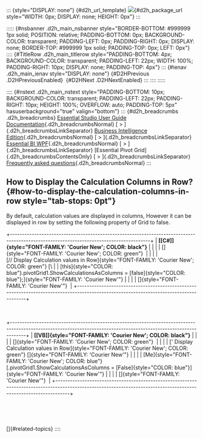 ::: {style="DISPLAY: none"}
[](ms-xhelp:///?Id=d2h_url_template){#d2h_url_template} ![](!package_url!){#d2h_package_url style="WIDTH: 0px; DISPLAY: none; HEIGHT: 0px"}
:::

::::: {#nsbanner .d2h_main_nsbanner style="BORDER-BOTTOM: #999999 1px solid; POSITION: relative; PADDING-BOTTOM: 0px; BACKGROUND-COLOR: transparent; PADDING-LEFT: 0px; PADDING-RIGHT: 0px; DISPLAY: none; BORDER-TOP: #999999 1px solid; PADDING-TOP: 0px; LEFT: 0px"}
:::: {#TitleRow .d2h_main_titlerow style="PADDING-BOTTOM: 4px; BACKGROUND-COLOR: transparent; PADDING-LEFT: 22px; WIDTH: 100%; PADDING-RIGHT: 10px; DISPLAY: none; PADDING-TOP: 4px"}
::: {#ienav .d2h_main_ienav style="DISPLAY: none"}
[](ms-xhelp:///?Id=15ea70e4-7dfd-4e81-9f24-92d2e70c5ca3){#D2HPrevious .D2HPreviousEnabled}  [](ms-xhelp:///?Id=7cb7fd88-2571-4400-97d9-e03497700a02){#D2HNext .D2HNextEnabled}
:::
::::
:::::

:::: {#nstext .d2h_main_nstext style="PADDING-BOTTOM: 10px; BACKGROUND-COLOR: transparent; PADDING-LEFT: 22px; PADDING-RIGHT: 10px; HEIGHT: 100%; OVERFLOW: auto; PADDING-TOP: 5px" hasuserbackground="true" valign="bottom"}
::: {#d2h_breadcrumbs .d2h_breadcrumbs}
[Essential Studio User Guide Documentation](ms-xhelp:///?Id=12457748-09e3-4d74-a240-8e049cedf030){.d2h_breadcrumbsNormal} [ \> ]{.d2h_breadcrumbsLinkSeparator} [Business Intelligence Edition](ms-xhelp:///?Id=fdf33dd8-62b2-47b9-ad7b-fc50e590bca5){.d2h_breadcrumbsNormal} [ \> ]{.d2h_breadcrumbsLinkSeparator} [Essential BI WPF](ms-xhelp:///?Id=41e3d586-d922-4a01-8272-679fe4ae7343){.d2h_breadcrumbsNormal} [ \> ]{.d2h_breadcrumbsLinkSeparator} [Essential Pivot Grid]{.d2h_breadcrumbsContentsOnly} [ \> ]{.d2h_breadcrumbsLinkSeparator} [Frequently asked questions](ms-xhelp:///?Id=f7473cd0-b7f2-4455-bd3f-42e2640c2598){.d2h_breadcrumbsNormal}
:::

## How to Display the Calculation Columns in Row? {#how-to-display-the-calculation-columns-in-row style="tab-stops: 0pt"}

By default, calculation values are displayed in columns, However it can be displayed in row by setting the following property of Grid to false.

+---------------------------------------------------------------------------------------------------------------------------------------+
| **[\[C#\]]{style="FONT-FAMILY: 'Courier New'; COLOR: black"}**                                                                        |
|                                                                                                                                       |
| []{style="FONT-FAMILY: 'Courier New'; COLOR: green"}                                                                                  |
|                                                                                                                                       |
| [// Display Calculation values in Row]{style="FONT-FAMILY: 'Courier New'; COLOR: green"} [\                                           |
| [this]{style="COLOR: blue"}.pivotGrid1.ShowCalculationsAsColumns = [false]{style="COLOR: blue"};]{style="FONT-FAMILY: 'Courier New'"} |
|                                                                                                                                       |
| []{style="FONT-FAMILY: 'Courier New'"}                                                                                                |
+---------------------------------------------------------------------------------------------------------------------------------------+

 

+------------------------------------------------------------------------------------------------------------------------------------------------------------------+
| **[\[VB\]]{style="FONT-FAMILY: 'Courier New'; COLOR: black"}**                                                                                                   |
|                                                                                                                                                                  |
| []{style="FONT-FAMILY: 'Courier New'; COLOR: green"}                                                                                                             |
|                                                                                                                                                                  |
| [\' Display Calculation values in Row]{style="FONT-FAMILY: 'Courier New'; COLOR: green"} []{style="FONT-FAMILY: 'Courier New'"}                                  |
|                                                                                                                                                                  |
| [Me]{style="FONT-FAMILY: 'Courier New'; COLOR: blue"} [.pivotGrid1.ShowCalculationsAsColumns = [False]{style="COLOR: blue"}]{style="FONT-FAMILY: 'Courier New'"} |
|                                                                                                                                                                  |
| []{style="FONT-FAMILY: 'Courier New'"}                                                                                                                           |
+------------------------------------------------------------------------------------------------------------------------------------------------------------------+

 

 

[]{#related-topics}
::::
